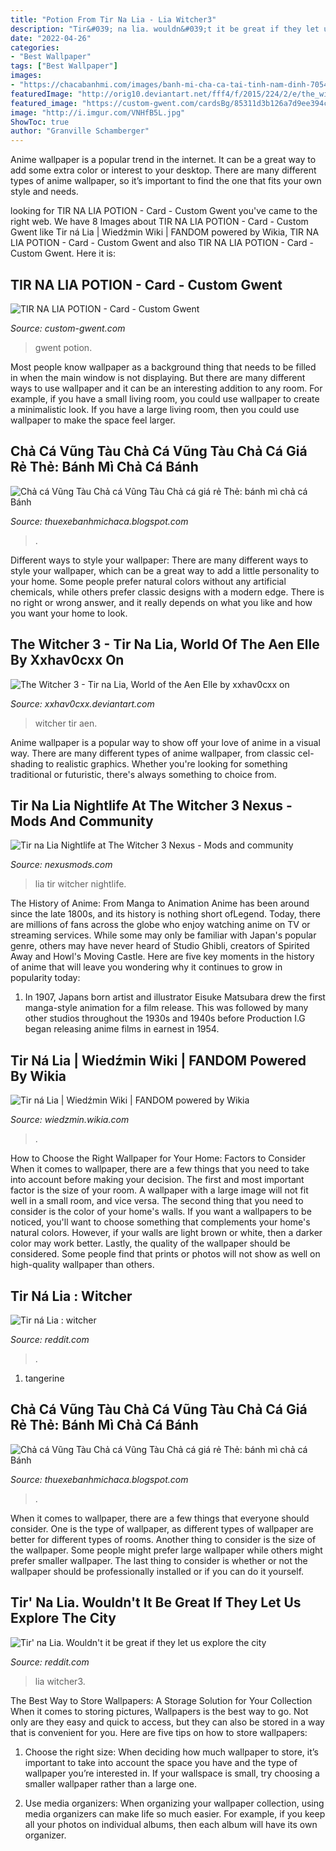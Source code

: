 ```yaml
---
title: "Potion From Tir Na Lia - Lia Witcher3"
description: "Tir&#039; na lia. wouldn&#039;t it be great if they let us explore the city"
date: "2022-04-26"
categories:
- "Best Wallpaper"
tags: ["Best Wallpaper"]
images:
- "https://chacabanhmi.com/images/banh-mi-cha-ca-tai-tinh-nam-dinh-705427.jpg"
featuredImage: "http://orig10.deviantart.net/fff4/f/2015/224/2/e/the_witcher_3___tir_na_lia__world_of_the_aen_elle_by_xxhav0cxx-d95aquh.png"
featured_image: "https://custom-gwent.com/cardsBg/85311d3b126a7d9ee394c3584445f5a5.jpeg"
image: "http://i.imgur.com/VNHfB5L.jpg"
ShowToc: true
author: "Granville Schamberger"
---
```



Anime wallpaper is a popular trend in the internet. It can be a great way to add some extra color or interest to your desktop. There are many different types of anime wallpaper, so it’s important to find the one that fits your own style and needs.

	

		
looking for TIR NA LIA POTION - Card - Custom Gwent you've came to the right web. We have 8 Images about TIR NA LIA POTION - Card - Custom Gwent like Tir ná Lia | Wiedźmin Wiki | FANDOM powered by Wikia, TIR NA LIA POTION - Card - Custom Gwent and also TIR NA LIA POTION - Card - Custom Gwent. Here it is:
		
    
## TIR NA LIA POTION - Card - Custom Gwent

<img loading=lazy src="https://custom-gwent.com/cardsBg/85311d3b126a7d9ee394c3584445f5a5.jpeg" onerror="this.onerror=null;this.src='https://tse2.mm.bing.net/th?id=OIP.BJvGcolmyLREuv2dQkYGnwAAAA&amp;pid=15.1';" alt="TIR NA LIA POTION - Card - Custom Gwent">

_Source: custom-gwent.com_

>gwent potion. 

	

Most people know wallpaper as a background thing that needs to be filled in when the main window is not displaying. But there are many different ways to use wallpaper and it can be an interesting addition to any room. For example, if you have a small living room, you could use wallpaper to create a minimalistic look. If you have a large living room, then you could use wallpaper to make the space feel larger.

    
## Chả Cá Vũng Tàu Chả Cá Vũng Tàu Chả Cá Giá Rẻ Thẻ: Bánh Mì Chả Cá Bánh

<img loading=lazy src="https://chacabanhmi.com/images/banh-mi-cha-ca-tai-tinh-nam-dinh-705427.jpg" onerror="this.onerror=null;this.src='https://tse1.mm.bing.net/th?id=OIP.40EucVfLfLU8IoVoI90_8gHaCv&amp;pid=15.1';" alt="Chả cá Vũng Tàu Chả cá Vũng Tàu Chả cá giá rẻ Thẻ: bánh mì chả cá Bánh">

_Source: thuexebanhmichaca.blogspot.com_

>. 

	

Different ways to style your wallpaper:
There are many different ways to style your wallpaper, which can be a great way to add a little personality to your home. Some people prefer natural colors without any artificial chemicals, while others prefer classic designs with a modern edge. There is no right or wrong answer, and it really depends on what you like and how you want your home to look.

    
## The Witcher 3 - Tir Na Lia, World Of The Aen Elle By Xxhav0cxx On

<img loading=lazy src="http://orig10.deviantart.net/fff4/f/2015/224/2/e/the_witcher_3___tir_na_lia__world_of_the_aen_elle_by_xxhav0cxx-d95aquh.png" onerror="this.onerror=null;this.src='https://tse4.mm.bing.net/th?id=OIP.ON8zw6bb4yg9rrOqO2K3zgHaB9&amp;pid=15.1';" alt="The Witcher 3 - Tir na Lia, World of the Aen Elle by xxhav0cxx on">

_Source: xxhav0cxx.deviantart.com_

>witcher tir aen. 

	

Anime wallpaper is a popular way to show off your love of anime in a visual way. There are many different types of anime wallpaper, from classic cel-shading to realistic graphics. Whether you're looking for something traditional or futuristic, there's always something to choice from.

    
## Tir Na Lia Nightlife At The Witcher 3 Nexus - Mods And Community

<img loading=lazy src="https://staticdelivery.nexusmods.com/images/952/49777341-1520033729.jpg" onerror="this.onerror=null;this.src='https://tse1.mm.bing.net/th?id=OIP.ZYyVHp515GgxjMBRZWmUDAHaEK&amp;pid=15.1';" alt="Tir na Lia Nightlife at The Witcher 3 Nexus - Mods and community">

_Source: nexusmods.com_

>lia tir witcher nightlife. 

	

The History of Anime: From Manga to Animation
Anime has been around since the late 1800s, and its history is nothing short ofLegend. Today, there are millions of fans across the globe who enjoy watching anime on TV or streaming services. While some may only be familiar with Japan's popular genre, others may have never heard of Studio Ghibli, creators of Spirited Away and Howl's Moving Castle. Here are five key moments in the history of anime that will leave you wondering why it continues to grow in popularity today:
1) In 1907, Japans born artist and illustrator Eisuke Matsubara drew the first manga-style animation for a film release. This was followed by many other studios throughout the 1930s and 1940s before Production I.G began releasing anime films in earnest in 1954.

    
## Tir Ná Lia | Wiedźmin Wiki | FANDOM Powered By Wikia

<img loading=lazy src="https://vignette.wikia.nocookie.net/wiedzmin/images/2/29/W3_SS_Tir_ná_Lia.png/revision/latest?cb=20180421082658" onerror="this.onerror=null;this.src='https://tse4.mm.bing.net/th?id=OIP.1QQoQKtn4Ovr0GiYS8fMLgHaEK&amp;pid=15.1';" alt="Tir ná Lia | Wiedźmin Wiki | FANDOM powered by Wikia">

_Source: wiedzmin.wikia.com_

>. 

	

How to Choose the Right Wallpaper for Your Home: Factors to Consider
When it comes to wallpaper, there are a few things that you need to take into account before making your decision. The first and most important factor is the size of your room. A wallpaper with a large image will not fit well in a small room, and vice versa. 
The second thing that you need to consider is the color of your home's walls. If you want a wallpapers to be noticed, you'll want to choose something that complements your home's natural colors. However, if your walls are light brown or white, then a darker color may work better. 
Lastly, the quality of the wallpaper should be considered. Some people find that prints or photos will not show as well on high-quality wallpaper than others.

    
## Tir Ná Lia : Witcher

<img loading=lazy src="http://i.imgur.com/VNHfB5L.jpg" onerror="this.onerror=null;this.src='https://tse3.mm.bing.net/th?id=OIP.K5h5K3ry4VBI8WwS71b6IgHaDG&amp;pid=15.1';" alt="Tir ná Lia : witcher">

_Source: reddit.com_

>. 

	

1. tangerine 

    
## Chả Cá Vũng Tàu Chả Cá Vũng Tàu Chả Cá Giá Rẻ Thẻ: Bánh Mì Chả Cá Bánh

<img loading=lazy src="https://chacabanhmi.com/wp-content/uploads/2019/01/banh-mi-cha-ca-tai-tinh-dak-lak-897983-1139x498.jpg" onerror="this.onerror=null;this.src='https://tse2.mm.bing.net/th?id=OIP.p02Tpl_kxsUnBWg4F7y1KwHaDP&amp;pid=15.1';" alt="Chả cá Vũng Tàu Chả cá Vũng Tàu Chả cá giá rẻ Thẻ: bánh mì chả cá Bánh">

_Source: thuexebanhmichaca.blogspot.com_

>. 

	

When it comes to wallpaper, there are a few things that everyone should consider. One is the type of wallpaper, as different types of wallpaper are better for different types of rooms. Another thing to consider is the size of the wallpaper. Some people might prefer large wallpaper while others might prefer smaller wallpaper. The last thing to consider is whether or not the wallpaper should be professionally installed or if you can do it yourself.

    
## Tir&#039; Na Lia. Wouldn&#039;t It Be Great If They Let Us Explore The City

<img loading=lazy src="https://preview.redd.it/whfxsb7q3st21.png?width=960&amp;crop=smart&amp;auto=webp&amp;s=5f9dde31f9a8b304b3d31fd54abfc802972a4855" onerror="this.onerror=null;this.src='https://tse2.mm.bing.net/th?id=OIP.RxfS9SHphyAgN3Ka_0sQ8QHaEK&amp;pid=15.1';" alt="Tir&#039; na Lia. Wouldn&#039;t it be great if they let us explore the city">

_Source: reddit.com_

>lia witcher3. 

	

The Best Way to Store Wallpapers: A Storage Solution for Your Collection
When it comes to storing pictures, Wallpapers is the best way to go. Not only are they easy and quick to access, but they can also be stored in a way that is convenient for you. Here are five tips on how to store wallpapers:
1) Choose the right size: When deciding how much wallpaper to store, it’s important to take into account the space you have and the type of wallpaper you’re interested in. If your wallspace is small, try choosing a smaller wallpaper rather than a large one.

2) Use media organizers: When organizing your wallpaper collection, using media organizers can make life so much easier. For example, if you keep all your photos on individual albums, then each album will have its own organizer.


